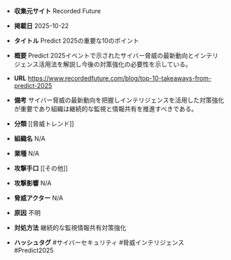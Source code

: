 - **収集元サイト**
Recorded Future

- **掲載日**
2025-10-22

- **タイトル**
Predict 2025の重要な10のポイント

- **概要**
Predict 2025イベントで示されたサイバー脅威の最新動向とインテリジェンス活用法を解説し今後の対策強化の必要性を示している。

- **URL**
https://www.recordedfuture.com/blog/top-10-takeaways-from-predict-2025

- **備考**
サイバー脅威の最新動向を把握しインテリジェンスを活用した対策強化が重要であり組織は継続的な監視と情報共有を推進すべきである。

- **分類**
[[脅威トレンド]]

- **組織名**
N/A

- **業種**
N/A

- **攻撃手口**
[[その他]]

- **攻撃影響**
N/A

- **脅威アクター**
N/A

- **原因**
不明

- **対処方法**
継続的な監視情報共有対策強化

- **ハッシュタグ**
#サイバーセキュリティ #脅威インテリジェンス #Predict2025
